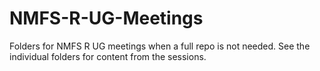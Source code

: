 # NMFS-R-UG-Meetings
Folders for NMFS R UG meetings when a full repo is not needed. See the individual folders for content from the sessions.
